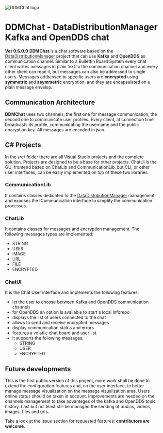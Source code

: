 ![DDMChat logo](./images/logo.png)
# DDMChat - DataDistributionManager Kafka and OpenDDS chat
__Ver 0.6.0.0__
**DDMChat** is a chat software based on the [DataDistributionManager](https://github.com/masesgroup/DataDistributionManager) project that can use **Kafka** and **OpenDDS** as communication channel.
Similar to a Bullettin Board System every chat client writes messages in plain text to the communication channel and every other client can read it, but messages can also be addressed to single users. Messages addressed to specific users are **encrypted** using **symmetric** and **asymmetric** encryption, and they are encapsulated on a plain message envelop.  

## Communication Architecture
**DDMChat** uses two channels, the first one for message communication, the second one to communicate user profiles. 
Every client, at connection time, broadcasts its profile, communicating the username and the public encryption key.
All messages are encoded in json.

## C# Projects
In the src/ folder there are all Visual Studio projects and the complete solution. Projects are designed to be a base for other projects. ChatUi is the GUI frontend based on ChatLib and CommunicationLib, but CLI, or other user interfaces, can be easly implemented on top of these two libraries. 

### CommunicationLib
It contains classes dedicated to the [DataDistributionManager](https://github.com/masesgroup/DataDistributionManager) management and exposes the ICommunication interface to simplify the communication processes.

### ChatLib
It contains classes for messages and encryption management.
The following messages types are implemented:
- STRING
- USER
- IMAGE
- URL
- FILE
- ENCRYPTED

### ChatUI
It is the Chat User interface and implements the following features:
- let the user to choose between Kafka and OpenDDS communication channels
- for OpenDDS an option is available to start a local Inforepo
- displays the list of users connected to the chat
- allows to send and receive encrypted messages
- display communication status and errors 
- features a volatile chat board and user list.
- it supports the following messages:
  - STRING
  - USER
  - ENCRYPTED

  
## Future developments
This is the first public version of this project, more work shall be done to extend the configuration features and, on the user interface, to better manage message visualization on the message visualization area. 
Users online status should be taken in account.
Improvements are needed on the channels management to take advanteges of the kafka and OpenDDS topic history.
Last but not least still be managed the sending of audios, videos, images, files and urls.

Take a look at the issue section for requested features: **contributors are welcome**.

